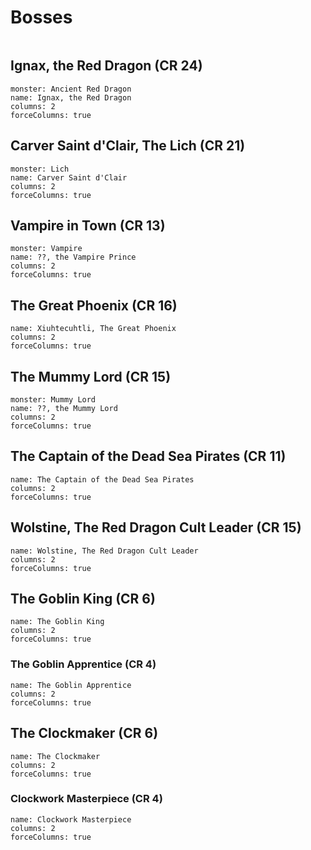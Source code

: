 # Bosses
```toc
```

## Ignax, the Red Dragon (CR 24)

```statblock
monster: Ancient Red Dragon
name: Ignax, the Red Dragon
columns: 2
forceColumns: true
```

## Carver Saint d'Clair, The Lich (CR 21)


```statblock
monster: Lich
name: Carver Saint d'Clair
columns: 2
forceColumns: true
```

## Vampire in Town (CR 13)


```statblock
monster: Vampire
name: ??, the Vampire Prince
columns: 2
forceColumns: true
```

## The Great Phoenix (CR 16)


```statblock
name: Xiuhtecuhtli, The Great Phoenix
columns: 2
forceColumns: true
```

## The Mummy Lord (CR 15)

```statblock
monster: Mummy Lord
name: ??, the Mummy Lord
columns: 2
forceColumns: true
```

## The Captain of the Dead Sea Pirates (CR 11)

```statblock
name: The Captain of the Dead Sea Pirates
columns: 2
forceColumns: true
```

## Wolstine, The Red Dragon Cult Leader (CR 15)

```statblock
name: Wolstine, The Red Dragon Cult Leader
columns: 2
forceColumns: true
```

## The Goblin King (CR 6)

```statblock
name: The Goblin King
columns: 2
forceColumns: true
```

### The Goblin Apprentice (CR 4)

```statblock
name: The Goblin Apprentice
columns: 2
forceColumns: true
```

## The Clockmaker (CR 6)

```statblock
name: The Clockmaker
columns: 2
forceColumns: true
```

### Clockwork Masterpiece (CR 4)

```statblock
name: Clockwork Masterpiece
columns: 2
forceColumns: true
```